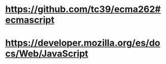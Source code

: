 # https://github.com/tc39/ecma262#ecmascript
# https://developer.mozilla.org/es/docs/Web/JavaScript
